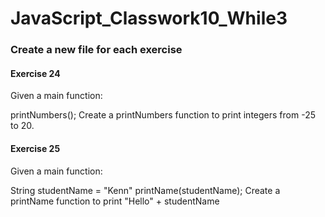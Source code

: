 # JavaScript_Classwork10_While3
### Create a new file for each exercise

#### Exercise 24
Given a main function:

printNumbers();
Create a printNumbers function to print integers from -25 to 20.

#### Exercise 25
Given a main function:

String studentName = "Kenn"
printName(studentName);
Create a printName function to print "Hello" + studentName
